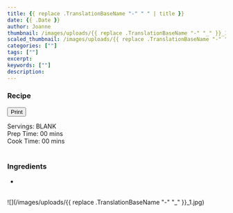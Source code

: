 ```yaml
---
title: {{ replace .TranslationBaseName "-" " " | title }}
date: {{ .Date }}
author: Joanne
thumbnail: /images/uploads/{{ replace .TranslationBaseName "-" "_" }}_1.jpg
scaled_thumbnail: /images/uploads/{{ replace .TranslationBaseName "-" "_" }}_0.jpg
categories: [""]
tags: [""]
excerpt: 
keywords: [""]
description: 
---
```


<!--</br>
</br>
{{< youtube 2U5KL1buARQ >}}
</br>
</br>-->
</span>

### Recipe
<div print_button><form>
<input type="button" value="Print" class="btn__print" onClick="window.print()">
</form></div>

<div>Servings: <span itemprop="recipeYield">BLANK</div>
<div>Prep Time: <meta itemprop="prepTime" content="PT00M">00 mins</div>
<div>Cook Time: <meta itemprop="cookTime" content="PT00M">00 mins</div>
</br>

### Ingredients

* <span itemprop="recipeIngredient">




</br>
![](/images/uploads/{{ replace .TranslationBaseName "-" "_" }}_1.jpg)
